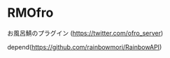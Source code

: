 # RMOfro

お風呂鯖のプラグイン (https://twitter.com/ofro_server)

depend(https://github.com/rainbowmori/RainbowAPI)
